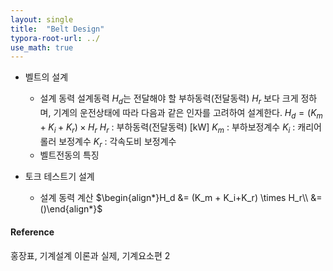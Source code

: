 ```yaml
---
layout: single
title:  "Belt Design"
typora-root-url: ../
use_math: true
---
```


- 벨트의 설계
  - 설계 동력
    설계동력 $H_d$는 전달해야 할 부하동력(전달동력) $H_r$ 보다 크게 정하며, 기계의 운전상태에 따라 다음과 같은 인자를 고려하여 설계한다. 
    $H_d = (K_m + K_i+K_r) \times H_r$
    $H_r$ : 부하동력(전달동력) [kW]
    $K_m$ : 부하보정계수
    $K_i$ : 캐리어 롤러 보정계수
    $K_r$ : 각속도비 보정계수
  - 벨트전동의 특징



- 토크 테스트기 설계
  - 설계 동력 계산
    $\begin{align*}H_d &= (K_m + K_i+K_r) \times H_r\\
    &= ()\end{align*}$

#### Reference

홍장표, 기계설계 이론과 실제, 기계요소편 2
